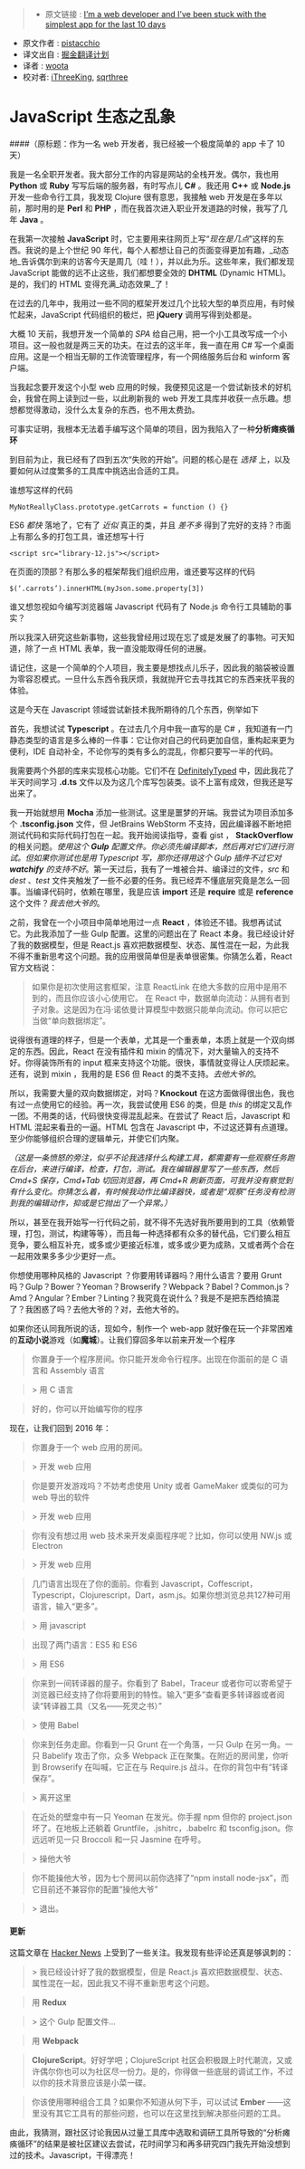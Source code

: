 >* 原文链接 : [I’m a web developer and I’ve been stuck with the simplest app for the last 10 days](https://medium.com/@pistacchio/i-m-a-web-developer-and-i-ve-been-stuck-with-the-simplest-app-for-the-last-10-days-fb5c50917df#.1i4q6te4a)
* 原文作者 : [pistacchio](https://medium.com/@pistacchio)
* 译文出自 : [掘金翻译计划](https://github.com/xitu/gold-miner)
* 译者 : [woota](https://github.com/woota)
* 校对者: [iThreeKing](https://github.com/iThreeKing), [sqrthree](https://github.com/sqrthree)

# JavaScript 生态之乱象
####（原标题：作为一名 web 开发者，我已经被一个极度简单的 app 卡了 10 天）

我是一名全职开发者。我大部分工作的内容是网站的全栈开发。偶尔，我也用 **Python** 或 **Ruby** 写写后端的服务器，有时写点儿 **C#** 。我还用 **C++** 或 **Node.js** 开发一些命令行工具，我发现 Clojure 很有意思，我接触 web 开发是在多年以前，那时用的是 **Perl** 和 **PHP** ，而在我首次进入职业开发道路的时候，我写了几年 **Java** 。

在我第一次接触 **JavaScript** 时，它主要用来往网页上写“_现在是几点_”这样的东西。我说的是上个世纪 90 年代，每个人都想让自己的页面变得更加有趣，_动态地_告诉偶尔到来的访客今天是周几（哇！），并以此为乐。这些年来，我们都发现 JavaScript 能做的远不止这些，我们都想要全效的 **DHTML** (Dynamic HTML)。是的，我们的 HTML 变得充满_动态效果_了！

在过去的几年中，我用过一些不同的框架开发过几个比较大型的单页应用，有时候忙起来，JavaScript 代码组织的极烂，把 **jQuery** 调用写得到处都是。

大概 10 天前，我想开发一个简单的 _SPA_ 给自己用，把一个小工具改写成一个小项目。这一般也就是两三天的功夫。在过去的这半年，我一直在用 C# 写一个桌面应用。这是一个相当无聊的工作流管理程序，有一个网络服务后台和 winform 客户端。

当我起念要开发这个小型 web 应用的时候，我便预见这是一个尝试新技术的好机会，我曾在网上读到过一些，以此刷新我的 web 开发工具库并收获一点乐趣。想想都觉得激动，没什么太复杂的东西，也不用太费劲。

可事实证明，我根本无法着手编写这个简单的项目，因为我陷入了一种**分析瘫痪循环**

到目前为止，我已经有了四到五次“失败的开始”。问题的核心是在 _选择_ 上，以及要如何从过度繁多的工具库中挑选出合适的工具。

谁想写这样的代码

    MyNotReallyClass.prototype.getCarrots = function () {}

ES6 _都快_ 落地了，它有了 _近似_ 真正的类，并且 _差不多_ 得到了完好的支持？市面上有那么多的打包工具，谁还想写十行

    <script src="library-12.js"></script>

在页面的顶部？有那么多的框架帮我们组织应用，谁还要写这样的代码

    $(‘.carrots’).innerHTML(myJson.some.property[3]) 

谁又想忽视如今编写浏览器端 Javascript 代码有了 Node.js 命令行工具辅助的事实？

所以我深入研究这些新事物，这些我曾经用过现在忘了或是发展了的事物。可天知道，除了一点 HTML 表单，我一直没能取得任何的进展。

请记住，这是一个简单的个人项目，我主要是想找点儿乐子，因此我的脑袋被设置为零容忍模式。一旦什么东西令我厌烦，我就抛开它去寻找其它的东西来抚平我的体验。

这是今天在 Javascript 领域尝试新技术我所期待的几个东西，例举如下

首先，我想试试 **Typescript** 。在过去几个月中我一直写的是 C# ，我知道有一门静态类型的语言是多么棒的一件事：它让你对自己的代码更加自信，重构起来更为便利，IDE 自动补全，不论你写的类有多么的混乱，你都只要写一半的代码。

我需要两个外部的库来实现核心功能。它们不在 [DefinitelyTyped](https://github.com/DefinitelyTyped/DefinitelyTyped) 中，因此我花了半天时间学习 **.d.ts** 文件以及为这几个库写包装类。谈不上富有成效，但我还是写出来了。

我一开始就想用 **Mocha** 添加一些测试。这里是噩梦的开端。我尝试为项目添加多个 **.tsconfig.json** 文件，但 JetBrains WebStorm 不支持，因此编译器不断地把测试代码和实际代码打包在一起。我开始阅读指导，查看 gist ， **StackOverflow** 的相关问题。_使用这个_ **_Gulp_** _配置文件。你必须先编译脚本，然后再对它们进行测试。但如果你测试也是用 Typescript 写，那你还得用这个 Gulp 插件不过它对_ **_watchify_** _的支持不好_。第一天过后，我有了一堆被合并、编译过的文件，_src_ 和 _dest_ 、_test_ 文件夹触发了一些不必要的任务。我已经弄不懂底层究竟是怎么一回事。当编译代码时，依赖在哪里，我是应该 **import** 还是 **require** 或是 **reference** 这个文件？_我去他大爷的_。

之前，我曾在一个小项目中简单地用过一点 **React** ，体验还不错。我想再试试它。为此我添加了一些 Gulp 配置。这里的问题出在了 React 本身。我已经设计好了我的数据模型，但是 React.js 喜欢把数据模型、状态、属性混在一起，为此我不得不重新思考这个问题。我的应用很简单但是表单很密集。你猜怎么着，React 官方文档说：

> 如果你是初次使用这套框架，注意 ReactLink 在绝大多数的应用中是用不到的，而且你应该小心使用它。
> 在 React 中，数据单向流动：从拥有者到子对象。这是因为在冯·诺依曼计算模型中数据只能单向流动。你可以把它当做“单向数据绑定”。

说得很有道理的样子，但是一个表单，尤其是一个重表单，本质上就是一个双向绑定的东西。因此，React 在没有插件和 mixin 的情况下，对大量输入的支持不好。你得装饰所有的 input 框来支持这个功能。很快，事情就变得让人厌烦起来。还有，说到 mixin ，我用的是 ES6 但 React 的类不支持。_去他大爷的_。

所以，我需要大量的双向数据绑定，对吗？**Knockout** 在这方面做得很出色，我也有过一点使用它的经验。再一次，我尝试使用 ES6 的类，但是 _this_ 的绑定又乱作一团。不用类的话，代码很快变得混乱起来。在尝试了 React 后，Javascript 和 HTML 混起来看丑的一逼。HTML 包含在 Javascript 中，不过这还算有点道理。至少你能够组织合理的逻辑单元，并使它们内聚。

_（这是一条愤怒的旁注，似乎不论我选择什么构建工具，都需要有一些观察任务跑在后台，来进行编译，检查，打包，测试。我在编辑器里写了一些东西，然后 Cmd+S 保存，Cmd+Tab 切回浏览器，再 Cmd+R 刷新页面，可我并没有察觉到有什么变化。你猜怎么着，有时候我动作比编译器快，或者是“观察”任务没有检测到我的编辑动作，抑或是它抛出了一个异常。）_

所以，甚至在我开始写一行代码之前，就不得不先选好我所要用到的工具（依赖管理，打包，测试，构建等等），而且每一种选择都有众多的替代品，它们要么相互竞争，要么相互补充，或多或少更接近标准，或多或少更为成熟，又或者两个合在一起用效果多多少少更好一点。

你想使用哪种风格的 Javascript ？你要用转译器吗？用什么语言？要用 Grunt 吗？Gulp？Bower？Yeoman？Browserify？Webpack？Babel？Common.js？Amd？Angular？Ember？Linting？我究竟在说什么？我是不是把东西给搞混了？我困惑了吗？去他大爷的？对，去他大爷的。

如果你还认同我所说的话，现如今，制作一个 web-app 就好像在玩一个非常困难的**互动小说**游戏（如**魔城**）。让我们穿回多年以前来开发一个程序

> 你置身于一个程序房间。你只能开发命令行程序。出现在你面前的是 C 语言和 Assembly 语言

> \> 用 C 语言

> 好的，你可以开始编写你的程序

现在，让我们回到 2016 年：

> 你置身于一个 web 应用的房间。

> \> 开发 web 应用

> 你是要开发游戏吗？不妨考虑使用 Unity 或者 GameMaker 或类似的可为 web 导出的软件

> \> 开发 web 应用

> 你有没有想过用 web 技术来开发桌面程序呢？比如，你可以使用 NW.js 或 Electron

> \> 开发 web 应用

> 几门语言出现在了你的面前。你看到 Javascript，Coffescript，Typescript，Clojurescript，Dart，asm.js。如果你想浏览总共127种可用语言，输入“更多”。

> \> 用 javascript

> 出现了两门语言：ES5 和 ES6

> \> 用 ES6

> 你来到一间转译器的屋子。你看到了 Babel，Traceur 或者你可以寄希望于浏览器已经支持了你将要用到的特性。输入“更多”查看更多转译器或者阅读“转译器工具（又名——死灵之书）”

> \> 使用 Babel

> 你来到任务走廊。你看到一只 Grunt 在一个角落，一只 Gulp 在另一角。一只 Babelify 攻击了你，众多 Webpack 正在聚集。在附近的房间里，你听到 Browserify 在叫喊，它正在与 Require.js 战斗。在你的背包中有“转译保存”。

> \> 离开这里

> 在近处的壁龛中有一只 Yeoman 在发光。你手握 npm 但你的 project.json 坏了。在地板上还躺着 Gruntfile，.jshitrc，.babelrc 和 tsconfig.json。你远远听见一只 Broccoli 和一只 Jasmine 在呼号。

> \> 操他大爷

> 你不能操他大爷，因为七个房间以前你选择了“npm install node-jsx”，而它目前还不兼容你的配置“操他大爷”

> \> 退出。

#### 更新

这篇文章在 [Hacker News](https://news.ycombinator.com/item?id=11080080) 上受到了一些关注。我发现有些评论还真是够讽刺的：

> \> 我已经设计好了我的数据模型，但是 React.js 喜欢把数据模型、状态、属性混在一起，因此我又不得不重新思考这个问题。

> 用 **Redux**  

> \> 这个 Gulp 配置文件...

> 用 **Webpack**

> **ClojureScript**。好好学吧；ClojureScript 社区会积极跟上时代潮流，又或许偶尔你也可以为社区尽一份力。是的，你得做一些底层的调试工作，不过以你的技术背景应该是小菜一碟。

> 你该使用哪种组合工具？如果你不知道从何下手，可以试试 **Ember** ——这里没有其它工具有的那些问题，也可以在这里找到解决那些问题的工具。

由此，我猜测，跟社区讨论我因从过量工具库中选取和调研工具所导致的“分析瘫痪循环”的结果是被社区建议去尝试，花时间学习和再多研究四门我先开始没想到过的技术。Javascript，干得漂亮！
